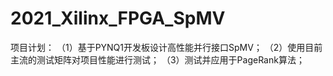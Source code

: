 # 2021_Xilinx_FPGA_SpMV
项目计划：
（1）基于PYNQ1开发板设计高性能并行接口SpMV；
（2）使用目前主流的测试矩阵对项目性能进行测试；
（3）测试并应用于PageRank算法；
